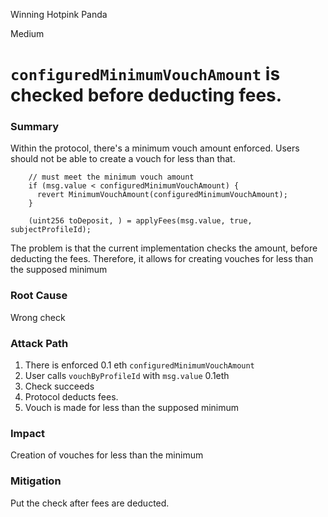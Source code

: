 Winning Hotpink Panda

Medium

# `configuredMinimumVouchAmount` is checked before deducting fees.

### Summary
Within the protocol, there's a minimum vouch amount enforced. Users should not be able to create a vouch for less than that.

```solidity
    // must meet the minimum vouch amount
    if (msg.value < configuredMinimumVouchAmount) {
      revert MinimumVouchAmount(configuredMinimumVouchAmount);
    }

    (uint256 toDeposit, ) = applyFees(msg.value, true, subjectProfileId);
```

The problem is that the current implementation checks the amount, before deducting the fees. Therefore, it allows for creating vouches for less than the supposed minimum

### Root Cause

Wrong check

### Attack Path
1. There is enforced 0.1 eth `configuredMinimumVouchAmount ` 
2. User calls `vouchByProfileId` with `msg.value` 0.1eth
3. Check succeeds
4. Protocol deducts fees.
5. Vouch is made for less than the supposed minimum

### Impact
Creation of vouches for less than the minimum


### Mitigation
Put the check after fees are deducted.